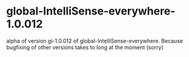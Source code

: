 # global-IntelliSense-everywhere-1.0.012
alpha of version gi-1.0.012 of global-IntelliSense-everywhere. Because bugfixing of other versions takes to long at the moment (sorry)

